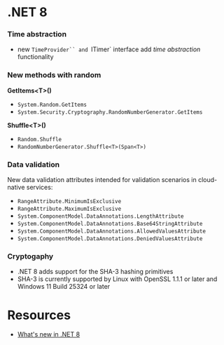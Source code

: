 # .NET 8

### Time abstraction
- new `TimeProvider`` and `ITimer` interface add _time abstraction_ functionality

### New methods with random

**GetItems&lt;T>()**
- `System.Random.GetItems`
- `System.Security.Cryptography.RandomNumberGenerator.GetItems`

**Shuffle&lt;T>()**
- `Random.Shuffle`
-  `RandomNumberGenerator.Shuffle<T>(Span<T>)`

### Data validation

New data validation attributes intended for validation scenarios in cloud-native services:
- `RangeAttribute.MinimumIsExclusive`
- `RangeAttribute.MaximumIsExclusive`
- `System.ComponentModel.DataAnnotations.LengthAttribute`
- `System.ComponentModel.DataAnnotations.Base64StringAttribute`
- `System.ComponentModel.DataAnnotations.AllowedValuesAttribute`
- `System.ComponentModel.DataAnnotations.DeniedValuesAttribute`

### Cryptogaphy
- .NET 8 adds support for the SHA-3 hashing primitives
- SHA-3 is currently supported by Linux with OpenSSL 1.1.1 or later and Windows 11 Build 25324 or later

# Resources
- [What's new in .NET 8](https://learn.microsoft.com/en-us/dotnet/core/whats-new/dotnet-8)